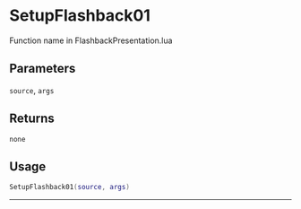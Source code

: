# SetupFlashback01
Function name in FlashbackPresentation.lua
## Parameters
`source`, `args`
## Returns
`none`
## Usage
```lua
SetupFlashback01(source, args)
```
---
